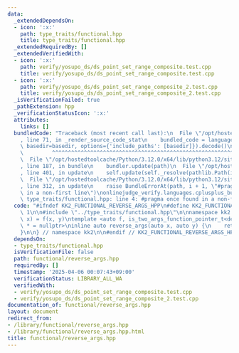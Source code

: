 ```yaml
---
data:
  _extendedDependsOn:
  - icon: ':x:'
    path: type_traits/functional.hpp
    title: type_traits/functional.hpp
  _extendedRequiredBy: []
  _extendedVerifiedWith:
  - icon: ':x:'
    path: verify/yosupo_ds/ds_point_set_range_composite.test.cpp
    title: verify/yosupo_ds/ds_point_set_range_composite.test.cpp
  - icon: ':x:'
    path: verify/yosupo_ds/ds_point_set_range_composite_2.test.cpp
    title: verify/yosupo_ds/ds_point_set_range_composite_2.test.cpp
  _isVerificationFailed: true
  _pathExtension: hpp
  _verificationStatusIcon: ':x:'
  attributes:
    links: []
  bundledCode: "Traceback (most recent call last):\n  File \"/opt/hostedtoolcache/Python/3.12.0/x64/lib/python3.12/site-packages/onlinejudge_verify/documentation/build.py\"\
    , line 71, in _render_source_code_stat\n    bundled_code = language.bundle(stat.path,\
    \ basedir=basedir, options={'include_paths': [basedir]}).decode()\n          \
    \         ^^^^^^^^^^^^^^^^^^^^^^^^^^^^^^^^^^^^^^^^^^^^^^^^^^^^^^^^^^^^^^^^^^^^^^^^^^^^^^^^^\n\
    \  File \"/opt/hostedtoolcache/Python/3.12.0/x64/lib/python3.12/site-packages/onlinejudge_verify/languages/cplusplus.py\"\
    , line 187, in bundle\n    bundler.update(path)\n  File \"/opt/hostedtoolcache/Python/3.12.0/x64/lib/python3.12/site-packages/onlinejudge_verify/languages/cplusplus_bundle.py\"\
    , line 401, in update\n    self.update(self._resolve(pathlib.Path(included), included_from=path))\n\
    \  File \"/opt/hostedtoolcache/Python/3.12.0/x64/lib/python3.12/site-packages/onlinejudge_verify/languages/cplusplus_bundle.py\"\
    , line 312, in update\n    raise BundleErrorAt(path, i + 1, \"#pragma once found\
    \ in a non-first line\")\nonlinejudge_verify.languages.cplusplus_bundle.BundleErrorAt:\
    \ type_traits/functional.hpp: line 4: #pragma once found in a non-first line\n"
  code: "#ifndef KK2_FUNCTIONAL_REVERSE_ARGS_HPP\n#define KK2_FUNCTIONAL_REVERSE_ARGS_HPP\
    \ 1\n\n#include \"../type_traits/functional.hpp\"\n\nnamespace kk2 {\n\n// reverse_args<f>(y,\
    \ x) = f(x, y)\ntemplate <auto f, is_two_args_function_pointer_t<decltype(f)>\
    \ * = nullptr>\ninline auto reverse_args(auto x, auto y) {\n    return f(y, x);\n\
    }\n\n} // namespace kk2\n\n#endif // KK2_FUNCTIONAL_REVERSE_ARGS_HPP\n"
  dependsOn:
  - type_traits/functional.hpp
  isVerificationFile: false
  path: functional/reverse_args.hpp
  requiredBy: []
  timestamp: '2025-04-06 00:07:43+09:00'
  verificationStatus: LIBRARY_ALL_WA
  verifiedWith:
  - verify/yosupo_ds/ds_point_set_range_composite.test.cpp
  - verify/yosupo_ds/ds_point_set_range_composite_2.test.cpp
documentation_of: functional/reverse_args.hpp
layout: document
redirect_from:
- /library/functional/reverse_args.hpp
- /library/functional/reverse_args.hpp.html
title: functional/reverse_args.hpp
---
```

